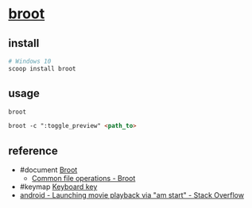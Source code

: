 # [broot](https://dystroy.org/broot)

## install

```sh
# Windows 10
scoop install broot
```

## usage

```sh
broot
```

```md
broot -c ":toggle_preview" <path_to>
```

## reference

- #document [Broot](https://dystroy.org/broot/)
	- [Common file operations - Broot](https://dystroy.org/broot/file-operations/#edit-a-text-file)
- #keymap [Keyboard key](https://dystroy.org/broot/conf_verbs/#keyboard-key)
- [android - Launching movie playback via "am start" - Stack Overflow](https://stackoverflow.com/questions/8207548/launching-movie-playback-via-am-start)

